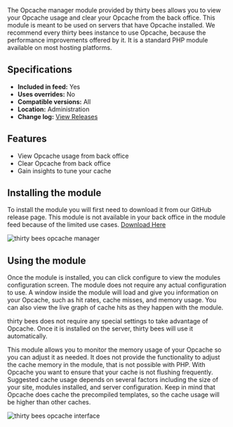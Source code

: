 The Opcache manager module provided by thirty bees allows you to view your Opcache usage and clear your Opcache from the back office. This module is meant to be used on servers that have Opcache installed. We recommend every thirty bees instance to use Opcache, because the performance improvements offered by it. It is a standard PHP module available on most hosting platforms.

## Specifications
+ **Included in feed:** Yes
+ **Uses overrides:** No
+ **Compatible versions:** All
+ **Location:** Administration
+ **Change log:** [View Releases](https://github.com/thirtybees/opcachemanager/releases)

## Features

+ View Opcache usage from back office
+ Clear Opcache from back office
+ Gain insights to tune your cache

## Installing the module

To install the module you will first need to download it from our GitHub release page. This module is not available in your back office in the module feed because of the limited use cases. [Download Here](https://github.com/thirtybees/opcachemanager/releases)

![thirty bees opcache manager]({{base}}/thirtybees/images/modules/opcache/opcache-install.png  "thirty bees opcache manager")

## Using the module

Once the module is installed, you can click configure to view the modules configuration screen. The module does not require any actual configuration to use. A window inside the module will load and give you information on your Opcache, such as hit rates, cache misses, and memory usage. You can also view the live graph of cache hits as they happen with the module.

thirty bees does not require any special settings to take advantage of Opcache. Once it is installed on the server, thirty bees will use it automatically.

This module allows you to monitor the memory usage of your Opcache so you can adjust it as needed. It does not provide the functionality to adjust the cache memory in the module, that is not possible with PHP. With Opcache you want to ensure that your cache is not flushing frequently. Suggested cache usage depends on several factors including the size of your site, modules installed, and server configuration. Keep in mind that Opcache does cache the precompiled templates, so the cache usage will be higher than other caches.

![thirty bees opcache interface]({{base}}/thirtybees/images/modules/opcache/opcache-interface.png  "thirty bees opcache interface")